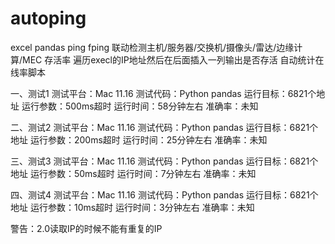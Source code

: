 # autoping
excel pandas ping fping 联动检测主机/服务器/交换机/摄像头/雷达/边缘计算/MEC 存活率
遍历execl的IP地址然后在后面插入一列输出是否存活
自动统计在线率脚本

一、测试1
测试平台：Mac 11.16
测试代码：Python pandas
运行目标：6821个地址
运行参数：500ms超时
运行时间：58分钟左右
准确率：未知

二、测试2
测试平台：Mac 11.16
测试代码：Python pandas
运行目标：6821个地址
运行参数：200ms超时
运行时间：25分钟左右
准确率：未知

三、测试3
测试平台：Mac 11.16
测试代码：Python pandas
运行目标：6821个地址
运行参数：50ms超时
运行时间：7分钟左右
准确率：未知

四、测试4
测试平台：Mac 11.16
测试代码：Python pandas
运行目标：6821个地址
运行参数：10ms超时
运行时间：3分钟左右
准确率：未知

警告：2.0读取IP的时候不能有重复的IP
